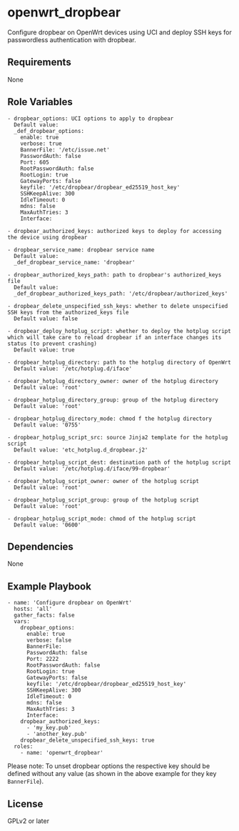openwrt_dropbear
=========

Configure dropbear on OpenWrt devices using UCI and deploy SSH keys for passwordless authentication with dropbear.

Requirements
------------

None

Role Variables
--------------
```
- dropbear_options: UCI options to apply to dropbear
  Default value:
  _def_dropbear_options:
    enable: true
    verbose: true
    BannerFile: '/etc/issue.net'
    PasswordAuth: false
    Port: 605
    RootPasswordAuth: false
    RootLogin: true
    GatewayPorts: false
    keyfile: '/etc/dropbear/dropbear_ed25519_host_key'
    SSHKeepAlive: 300
    IdleTimeout: 0
    mdns: false
    MaxAuthTries: 3
    Interface:

- dropbear_authorized_keys: authorized keys to deploy for accessing the device using dropbear

- dropbear_service_name: dropbear service name
  Default value:
  _def_dropbear_service_name: 'dropbear'
  
- dropbear_authorized_keys_path: path to dropbear's authorized_keys file
  Default value:
  _def_dropbear_authorized_keys_path: '/etc/dropbear/authorized_keys'

- dropbear_delete_unspecified_ssh_keys: whether to delete unspecified SSH keys from the authorized_keys file
  Default value: false

- dropbear_deploy_hotplug_script: whether to deploy the hotplug script which will take care to reload dropbear if an interface changes its status (to prevent crashing)
  Default value: true

- dropbear_hotplug_directory: path to the hotplug directory of OpenWrt
  Default value: '/etc/hotplug.d/iface'

- dropbear_hotplug_directory_owner: owner of the hotplug directory
  Default value: 'root'

- dropbear_hotplug_directory_group: group of the hotplug directory
  Default value: 'root'

- dropbear_hotplug_directory_mode: chmod f the hotplug directory
  Default value: '0755'

- dropbear_hotplug_script_src: source Jinja2 template for the hotplug script
  Default value: 'etc_hotplug.d_dropbear.j2'

- dropbear_hotplug_script_dest: destination path of the hotplug script
  Default value: '/etc/hotplug.d/iface/99-dropbear'

- dropbear_hotplug_script_owner: owner of the hotplug script
  Default value: 'root'

- dropbear_hotplug_script_group: group of the hotplug script
  Default value: 'root'

- dropbear_hotplug_script_mode: chmod of the hotplug script
  Default value: '0600'
```

Dependencies
------------

None

Example Playbook
----------------

```
- name: 'Configure dropbear on OpenWrt'
  hosts: 'all'
  gather_facts: false
  vars:
    dropbear_options:
      enable: true
      verbose: false
      BannerFile:
      PasswordAuth: false
      Port: 2222
      RootPasswordAuth: false
      RootLogin: true
      GatewayPorts: false
      keyfile: '/etc/dropbear/dropbear_ed25519_host_key'
      SSHKeepAlive: 300
      IdleTimeout: 0
      mdns: false
      MaxAuthTries: 3
      Interface:
    dropbear_authorized_keys:
      - 'my_key.pub'
      - 'another_key.pub'
    dropbear_delete_unspecified_ssh_keys: true
  roles:
    - name: 'openwrt_dropbear'
```

Please note: To unset dropbear options the respective key should be defined without any value (as shown in the above example for they key `BannerFile`).

License
-------

GPLv2 or later
